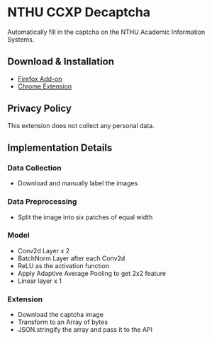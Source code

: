 # NTHU CCXP Decaptcha

Automatically fill in the captcha on the NTHU Academic Information Systems.

## Download & Installation

- [Firefox Add-on](https://addons.mozilla.org/zh-TW/firefox/addon/nthu-ccxp-decaptcha/)
- [Chrome Extension](https://chrome.google.com/webstore/detail/nthu-ccxp-decaptcha/hpbhebpkmhpeoomcmdmlmhlclhbbdjho?hl=zh-TW)

## Privacy Policy

This extension does not collect any personal data.

## Implementation Details

### Data Collection

- Download and manually label the images

### Data Preprocessing

- Split the image into six patches of equal width

### Model

- Conv2d Layer x 2
- BatchNorm Layer after each Conv2d
- ReLU as the activation function
- Apply Adaptive Average Pooling to get 2x2 feature
- Linear layer x 1

### Extension

- Download the captcha image
- Transform to an Array of bytes
- JSON.stringify the array and pass it to the API
